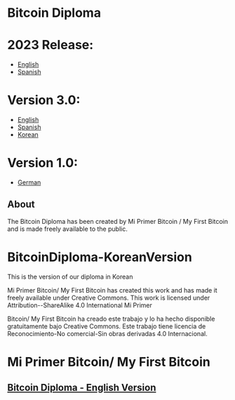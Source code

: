 # Bitcoin Diploma
# 2023 Release: 
- [English](https://github.com/MyFirstBitcoin/Bitcoin-Diploma/blob/main/MFB%202023%20Release.pdf)
- [Spanish]()
# Version 3.0: 
- [English](https://github.com/MyFirstBitcoin/Bitcoin-Diploma/blob/main/English%20-%20V%203.0%20-%20Bitcoin%20Diploma.pdf)
- [Spanish](https://github.com/MyFirstBitcoin/Bitcoin-Diploma/blob/main/Spanish%20-%20V%203.0%20-%20Bitcoin%20Diploma.pdf)
- [Korean](https://github.com/MyFirstBitcoin/Bitcoin-Diploma/blob/main/Korean%20-%20V%203.0%20-%20Bitcoin%20Diploma.pdf)
# Version 1.0: 
- [German](https://github.com/MyFirstBitcoin/Bitcoin-Diploma/blob/54e5876af943bfa4d70553854e3a4154986068ed/German%20-%20V%201.0%20-%20Bitcoin%20Diploma.pdf)

## About

The Bitcoin Diploma has been created by Mi Primer Bitcoin / My First Bitcoin and is made freely available to the public.

# BitcoinDiploma-KoreanVersion
This is the version of our diploma in Korean

Mi Primer Bitcoin/ My First Bitcoin has created this work and has made it freely available under Creative Commons. This work is licensed under Attribution--ShareAlike 4.0 International Mi Primer 

Bitcoin/ My First Bitcoin ha creado este trabajo y lo ha hecho disponible gratuitamente bajo Creative Commons. Este trabajo tiene licencia de Reconocimiento-No comercial-Sin obras derivadas 4.0 Internacional.

# Mi Primer Bitcoin/ My First Bitcoin 
## [Bitcoin Diploma - English Version](https://github.com/MyFirstBitcoin/Bitcoin-Diploma/blob/4503a065e19eae5e38f018f3e8cdb5077fcba9fa/My%20First%20Bitcoin%20-%20Student%20Workbook%20(V2023)_spreads_Final_Optimizer.pdf)

